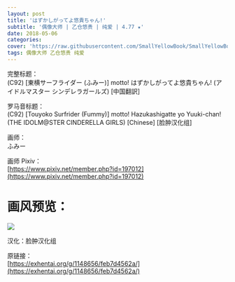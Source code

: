 ```yaml
---
layout: post
title: 'はずかしがってよ悠貴ちゃん!'
subtitle: '偶像大师 | 乙仓悠贵 | 纯爱 | 4.77 ★'
date: 2018-05-06
categories: 
cover: 'https://raw.githubusercontent.com/SmallYellowBook/SmallYellowBook.github.io/master/image/%E3%81%AF%E3%81%9A%E3%81%8B%E3%81%97%E3%81%8C%E3%81%A3%E3%81%A6%E3%82%88%E6%82%A0%E8%B2%B4%E3%81%A1%E3%82%83%E3%82%93!.jpg'
tags: 偶像大师 乙仓悠贵 纯爱
---
```


完整标题：  
(C92) [東横サーフライダー (ふみー)] motto! はずかしがってよ悠貴ちゃん! (アイドルマスター シンデレラガールズ) [中国翻訳]  

罗马音标题：  
(C92) [Touyoko Surfrider (Fummy)] motto! Hazukashigatte yo Yuuki-chan! (THE IDOLM@STER CINDERELLA GIRLS) [Chinese] [脸肿汉化组]  

画师：  
ふみー  

画师 Pixiv：  
[https://www.pixiv.net/member.php?id=197012](https://www.pixiv.net/member.php?id=197012)  

# 画风预览：  
![](https://raw.githubusercontent.com/SmallYellowBook/SmallYellowBook.github.io/master/image/%E3%81%AF%E3%81%9A%E3%81%8B%E3%81%97%E3%81%8C%E3%81%A3%E3%81%A6%E3%82%88%E6%82%A0%E8%B2%B4%E3%81%A1%E3%82%83%E3%82%93!.jpg)

汉化：脸肿汉化组  

原链接：  
[https://exhentai.org/g/1148656/feb7d4562a/](https://exhentai.org/g/1148656/feb7d4562a/)  

